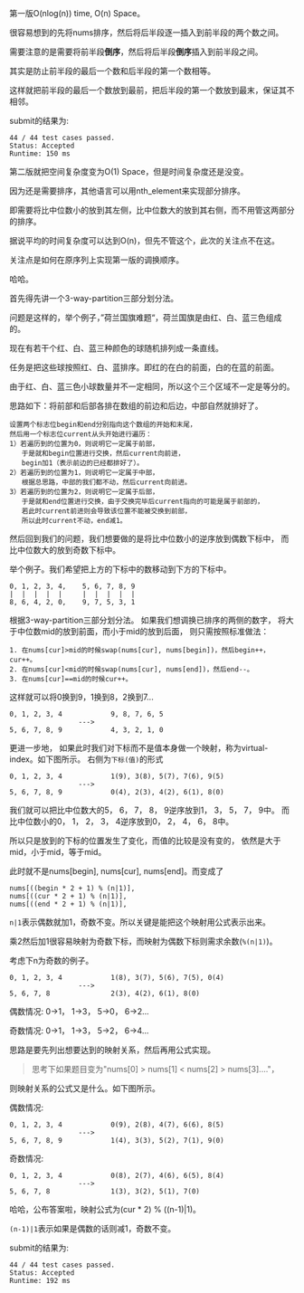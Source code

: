 第一版O(nlog(n)) time, O(n) Space。

很容易想到的先将nums排序，然后将后半段逐一插入到前半段的两个数之间。

需要注意的是需要将前半段**倒序**，然后将后半段**倒序**插入到前半段之间。

其实是防止前半段的最后一个数和后半段的第一个数相等。

这样就把前半段的最后一个数放到最前，把后半段的第一个数放到最末，保证其不相邻。

submit的结果为:
```
44 / 44 test cases passed.
Status: Accepted
Runtime: 150 ms
```

第二版就把空间复杂度变为O(1) Space，但是时间复杂度还是没变。

因为还是需要排序，其他语言可以用nth_element来实现部分排序。

即需要将比中位数小的放到其左侧，比中位数大的放到其右侧，而不用管这两部分的排序。

据说平均的时间复杂度可以达到O(n)，但先不管这个，此次的关注点不在这。

关注点是如何在原序列上实现第一版的调换顺序。

哈哈。

首先得先讲一个3-way-partition三部分划分法。

问题是这样的，举个例子，”荷兰国旗难题“，荷兰国旗是由红、白、蓝三色组成的。

现在有若干个红、白、蓝三种颜色的球随机排列成一条直线。

任务是把这些球按照红、白、蓝排序。即红的在白的前面，白的在蓝的前面。

由于红、白、蓝三色小球数量并不一定相同，所以这个三个区域不一定是等分的。

思路如下：将前部和后部各排在数组的前边和后边，中部自然就排好了。

```
设置两个标志位begin和end分别指向这个数组的开始和末尾，
然后用一个标志位current从头开始进行遍历：
1）若遍历到的位置为0，则说明它一定属于前部，
   于是就和begin位置进行交换，然后current向前进，
   begin加1（表示前边的已经都排好了）。
2）若遍历到的位置为1，则说明它一定属于中部，
   根据总思路，中部的我们都不动，然后current向前进。
3）若遍历到的位置为2，则说明它一定属于后部，
   于是就和end位置进行交换，由于交换完毕后current指向的可能是属于前部的，
   若此时current前进则会导致该位置不能被交换到前部，
   所以此时current不动，end减1。
```

然后回到我们的问题，我们想要做的是将比中位数小的逆序放到偶数下标中，
而比中位数大的放到奇数下标中。

举个例子。我们希望把上方的下标中的数移动到下方的下标中。

```
0, 1, 2, 3, 4,    5, 6, 7, 8, 9
|  |  |  |  |     |  |  |  |  |
8, 6, 4, 2, 0,    9, 7, 5, 3, 1
```

根据3-way-partition三部分划分法。
如果我们想调换已排序的两侧的数字，
将大于中位数mid的放到前面，而小于mid的放到后面，
则只需按照标准做法：

```
1. 在nums[cur]>mid的时候swap(nums[cur], nums[begin])，然后begin++，cur++。
2. 在nums[cur]<mid的时候swap(nums[cur], nums[end])，然后end--。
3. 在nums[cur]==mid的时候cur++。
```

这样就可以将0换到9，1换到8，2换到7...

```
0, 1, 2, 3, 4            9, 8, 7, 6, 5
                 --->
5, 6, 7, 8, 9            4, 3, 2, 1, 0
```

更进一步地，
如果此时我们对下标而不是值本身做一个映射，称为virtual-index。如下图所示。
右侧为`下标(值)`的形式

```
0, 1, 2, 3, 4            1(9), 3(8), 5(7), 7(6), 9(5)
                 --->
5, 6, 7, 8, 9            0(4), 2(3), 4(2), 6(1), 8(0)
```

我们就可以把比中位数大的5， 6， 7， 8， 9逆序放到1， 3， 5， 7， 9中。
而比中位数小的0， 1， 2， 3， 4逆序放到0， 2， 4， 6， 8中。

所以只是放到的下标的位置发生了变化，而值的比较是没有变的，
依然是大于mid，小于mid，等于mid。

此时就不是nums[begin], nums[cur], nums[end]。而变成了

```
nums[((begin * 2 + 1) % (n|1)],
nums[((cur * 2 + 1) % (n|1)],
nums[((end * 2 + 1) % (n|1)],
```

`n|1`表示偶数就加1，奇数不变。所以关键是能把这个映射用公式表示出来。

乘2然后加1很容易映射为奇数下标，而映射为偶数下标则需求余数(`%(n|1)`)。

考虑下n为奇数的例子。
```
0, 1, 2, 3, 4            1(8), 3(7), 5(6), 7(5), 0(4)
                 --->
5, 6, 7, 8               2(3), 4(2), 6(1), 8(0)
```

偶数情况: 0->1， 1->3， 5->0， 6->2...

奇数情况: 0->1， 1->3， 5->2， 6->4...

思路是要先列出想要达到的映射关系，然后再用公式实现。

> 思考下如果题目变为"nums[0] > nums[1] < nums[2] > nums[3]...."，

则映射关系的公式又是什么。如下图所示。

偶数情况:
```
0, 1, 2, 3, 4            0(9), 2(8), 4(7), 6(6), 8(5)
                 --->
5, 6, 7, 8, 9            1(4), 3(3), 5(2), 7(1), 9(0)
```

奇数情况:
```
0, 1, 2, 3, 4            0(8), 2(7), 4(6), 6(5), 8(4)
                 --->
5, 6, 7, 8               1(3), 3(2), 5(1), 7(0)
```

哈哈，公布答案啦，映射公式为(cur * 2) % ((n-1)|1)。

`(n-1)|1`表示如果是偶数的话则减1，奇数不变。

submit的结果为:
```
44 / 44 test cases passed.
Status: Accepted
Runtime: 192 ms
```
